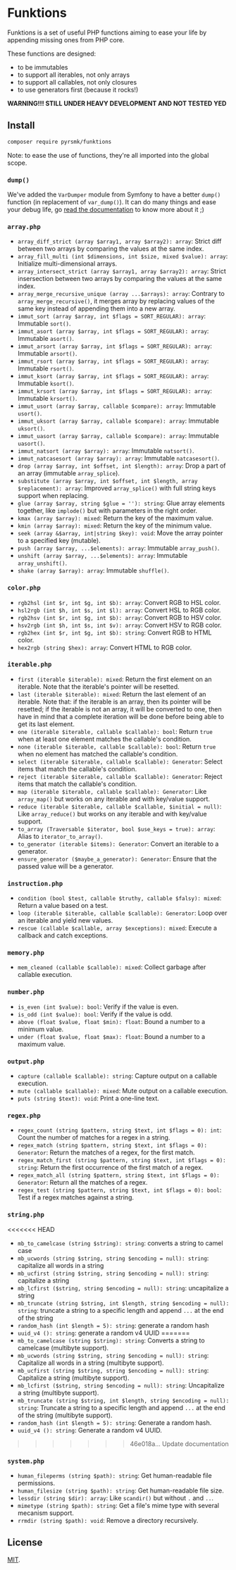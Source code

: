 # Funktions

Funktions is a set of useful PHP functions aiming to ease your life by appending missing ones from PHP core.

These functions are designed:

- to be immutables
- to support all iterables, not only arrays
- to support all callables, not only closures
- to use generators first (because it rocks!)

__WARNING!!! STILL UNDER HEAVY DEVELOPMENT AND NOT TESTED YED__

## Install

```sh
composer require pyrsmk/funktions
```

Note: to ease the use of functions, they're all imported into the global scope.

### `dump()`

We've added the `VarDumper` module from Symfony to have a better `dump()` function (in replacement of `var_dump()`). It can do many things and ease your debug life, go [read the documentation](https://symfony.com/doc/current/components/var_dumper.html) to know more about it ;)

### `array.php`

- `array_diff_strict (array $array1, array $array2): array`: Strict diff between two arrays by comparing the values at the same index.
- `array_fill_multi (int $dimensions, int $size, mixed $value): array`: Initialize multi-dimensional arrays.
- `array_intersect_strict (array $array1, array $array2): array`: Strict insersection between two arrays by comparing the values at the same index.
- `array_merge_recursive_unique (array ...$arrays): array`: Contrary to `array_merge_recursive()`, it merges array by replacing values of the same key instead of appending them into a new array.
- `immut_sort (array $array, int $flags = SORT_REGULAR): array`: Immutable `sort()`.
- `immut_asort (array $array, int $flags = SORT_REGULAR): array`: Immutable `asort()`.
- `immut_arsort (array $array, int $flags = SORT_REGULAR): array`: Immutable `arsort()`.
- `immut_rsort (array $array, int $flags = SORT_REGULAR): array`: Immutable `rsort()`.
- `immut_ksort (array $array, int $flags = SORT_REGULAR): array`: Immutable `ksort()`.
- `immut_krsort (array $array, int $flags = SORT_REGULAR): array`: Immutable `krsort()`.
- `immut_usort (array $array, callable $compare): array`: Immutable `usort()`.
- `immut_uksort (array $array, callable $compare): array`: Immutable `uksort()`.
- `immut_uasort (array $array, callable $compare): array`: Immutable `uasort()`.
- `immut_natsort (array $array): array`: Immutable `natsort()`.
- `immut_natcasesort (array $array): array`: Immutable `natcasesort()`.
- `drop (array $array, int $offset, int $length): array`: Drop a part of an array (immutable `array_splice`).
- `substitute (array $array, int $offset, int $length, array $replacement): array`: Improved `array_splice()` with full string keys support when replacing.
- `glue (array $array, string $glue = ''): string`: Glue array elements together, like `implode()` but with parameters in the right order.
- `kmax (array $array): mixed`: Return the key of the maximum value.
- `kmin (array $array): mixed`: Return the key of the minimum value.
- `seek (array &$array, int|string $key): void`: Move the array pointer to a specified key (mutable).
- `push (array $array, ...$elements): array`: Immutable `array_push()`.
- `unshift (array $array, ...$elements): array`: Immutable `array_unshift()`.
- `shake (array $array): array`: Immutable `shuffle()`.

### `color.php`

- `rgb2hsl (int $r, int $g, int $b): array`: Convert RGB to HSL color.
- `hsl2rgb (int $h, int $s, int $l): array`: Convert HSL to RGB color.
- `rgb2hsv (int $r, int $g, int $b): array`: Convert RGB to HSV color.
- `hsv2rgb (int $h, int $s, int $v): array`: Convert HSV to RGB color.
- `rgb2hex (int $r, int $g, int $b): string`: Convert RGB to HTML color.
- `hex2rgb (string $hex): array`: Convert HTML to RGB color.

### `iterable.php`

- `first (iterable $iterable): mixed`: Return the first element on an iterable. Note that the iterable's pointer will be resetted.
- `last (iterable $iterable): mixed`: Return the last element of an iterable. Note that: if the iterable is an array, then its pointer will be resetted; if the iterable is not an array, it will be converted to one, then have in mind that a complete iteration will be done before being able to get its last element.
- `one (iterable $iterable, callable $callable): bool`: Return `true` when at least one element matches the callable's condition.
- `none (iterable $iterable, callable $callable): bool`: Return `true` when no element has matched the callable's condition.
- `select (iterable $iterable, callable $callable): Generator`: Select items that match the callable's condition.
- `reject (iterable $iterable, callable $callable): Generator`: Reject items that match the callable's condition.
- `map (iterable $iterable, callable $callable): Generator`: Like `array_map()` but works on any iterable and with key/value support.
- `reduce (iterable $iterable, callable $callable, $initial = null)`: Like `array_reduce()` but works on any iterable and with key/value support.
- `to_array (Traversable $iterator, bool $use_keys = true): array`: Alias to `iterator_to_array()`.
- `to_generator (iterable $items): Generator`: Convert an iterable to a generator.
- `ensure_generator ($maybe_a_generator): Generator`: Ensure that the passed value will be a generator.

### `instruction.php`

- `condition (bool $test, callable $truthy, callable $falsy): mixed`: Return a value based on a test.
- `loop (iterable $iterable, callable $callable): Generator`: Loop over an iterable and yield new values.
- `rescue (callable $callable, array $exceptions): mixed`: Execute a callback and catch exceptions.

### `memory.php`

- `mem_cleaned (callable $callable): mixed`: Collect garbage after callable execution.

### `number.php`

- `is_even (int $value): bool`: Verify if the value is even.
- `is_odd (int $value): bool`: Verify if the value is odd.
- `above (float $value, float $min): float`: Bound a number to a minimum value.
- `under (float $value, float $max): float`: Bound a number to a maximum value.

### `output.php`

- `capture (callable $callable): string`: Capture output on a callable execution.
- `mute (callable $callable): mixed`: Mute output on a callable execution.
- `puts (string $text): void`: Print a one-line text.

### `regex.php`

- `regex_count (string $pattern, string $text, int $flags = 0): int`: Count the number of matches for a regex in a string.
- `regex_match (string $pattern, string $text, int $flags = 0): Generator`: Return the matches of a regex, for the first match.
- `regex_match_first (string $pattern, string $text, int $flags = 0): string`: Return the first occurrence of the first match of a regex.
- `regex_match_all (string $pattern, string $text, int $flags = 0): Generator`: Return all the matches of a regex.
- `regex_test (string $pattern, string $text, int $flags = 0): bool`: Test if a regex matches against a string.

### `string.php`

<<<<<<< HEAD
- `mb_to_camelcase (string $string): string`: converts a string to camel case
- `mb_ucwords (string $string, string $encoding = null): string`: capitalize all words in a string
- `mb_ucfirst (string $string, string $encoding = null): string`: capitalize a string
- `mb_lcfirst ($string, string $encoding = null): string`: uncapitalize a string
- `mb_truncate (string $string, int $length, string $encoding = null): string`: truncate a string to a specific length and append `...` at the end of the string
- `random_hash (int $length = 5): string`: generate a random hash
- `uuid_v4 (): string`: generate a random v4 UUID
=======
- `mb_to_camelcase (string $string): string`: Converts a string to camelcase (multibyte support).
- `mb_ucwords (string $string, string $encoding = null): string`: Capitalize all words in a string (multibyte support).
- `mb_ucfirst (string $string, string $encoding = null): string`: Capitalize a string (multibyte support).
- `mb_lcfirst ($string, string $encoding = null): string`: Uncapitalize a string (multibyte support).
- `mb_truncate (string $string, int $length, string $encoding = null): string`: Truncate a string to a specific length and append `...` at the end of the string (multibyte support).
- `random_hash (int $length = 5): string`: Generate a random hash.
- `uuid_v4 (): string`: Generate a random v4 UUID.
>>>>>>> 46e018a... Update documentation

### `system.php`

- `human_fileperms (string $path): string`: Get human-readable file permissions.
- `human_filesize (string $path): string`: Get human-readable file size.
- `lessdir (string $dir): array`: Like `scandir()` but without `.` and `..`.
- `mimetype (string $path): string`: Get a file's mime type with several mecanism support.
- `rrmdir (string $path): void`: Remove a directory recursively.

## License

[MIT](http://dreamysource.mit-license.org).
